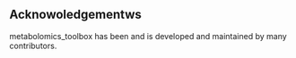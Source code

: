 ## Acknowoledgementws

metabolomics_toolbox has been and is developed and maintained by many contributors.
